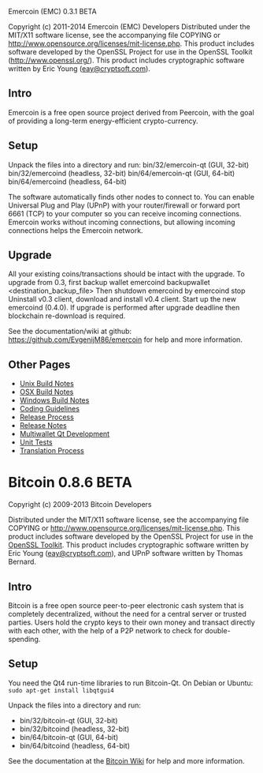 Emercoin (EMC) 0.3.1 BETA

Copyright (c) 2011-2014 Emercoin (EMC) Developers
Distributed under the MIT/X11 software license, see the accompanying
file COPYING or http://www.opensource.org/licenses/mit-license.php.
This product includes software developed by the OpenSSL Project for use in
the OpenSSL Toolkit (http://www.openssl.org/).  This product includes
cryptographic software written by Eric Young (eay@cryptsoft.com).


Intro
-----
Emercoin is a free open source project derived from Peercoin, with
the goal of providing a long-term energy-efficient crypto-currency.


Setup
-----
Unpack the files into a directory and run:
 bin/32/emercoin-qt (GUI, 32-bit)
 bin/32/emercoind (headless, 32-bit)
 bin/64/emercoin-qt (GUI, 64-bit)
 bin/64/emercoind (headless, 64-bit)

The software automatically finds other nodes to connect to.  You can
enable Universal Plug and Play (UPnP) with your router/firewall
or forward port 6661 (TCP) to your computer so you can receive
incoming connections.  Emercoin works without incoming connections,
but allowing incoming connections helps the Emercoin network.


Upgrade
-------
All your existing coins/transactions should be intact with the upgrade.
To upgrade from 0.3, first backup wallet
emercoind backupwallet <destination_backup_file>
Then shutdown emercoind by
emercoind stop
Uninstall v0.3 client, download and install v0.4 client.
Start up the new emercoind (0.4.0).
If upgrade is performed after upgrade deadline then blockchain re-download
is required.


See the documentation/wiki at github:
  https://github.com/EvgenijM86/emercoin
for help and more information.


Other Pages
---------------------
- [Unix Build Notes](build-unix.md)
- [OSX Build Notes](build-osx.md)
- [Windows Build Notes](build-msw.md)
- [Coding Guidelines](coding.md)
- [Release Process](release-process.md)
- [Release Notes](release-notes.md)
- [Multiwallet Qt Development](multiwallet-qt.md)
- [Unit Tests](unit-tests.md)
- [Translation Process](translation_process.md)




Bitcoin 0.8.6 BETA
====================

Copyright (c) 2009-2013 Bitcoin Developers

Distributed under the MIT/X11 software license, see the accompanying
file COPYING or http://www.opensource.org/licenses/mit-license.php.
This product includes software developed by the OpenSSL Project for use in the [OpenSSL Toolkit](http://www.openssl.org/). This product includes
cryptographic software written by Eric Young ([eay@cryptsoft.com](mailto:eay@cryptsoft.com)), and UPnP software written by Thomas Bernard.


Intro
---------------------
Bitcoin is a free open source peer-to-peer electronic cash system that is
completely decentralized, without the need for a central server or trusted
parties.  Users hold the crypto keys to their own money and transact directly
with each other, with the help of a P2P network to check for double-spending.


Setup
---------------------
You need the Qt4 run-time libraries to run Bitcoin-Qt. On Debian or Ubuntu:
	`sudo apt-get install libqtgui4`

Unpack the files into a directory and run:

- bin/32/bitcoin-qt (GUI, 32-bit)
- bin/32/bitcoind (headless, 32-bit)
- bin/64/bitcoin-qt (GUI, 64-bit)
- bin/64/bitcoind (headless, 64-bit)

See the documentation at the [Bitcoin Wiki](https://en.bitcoin.it/wiki/Main_Page)
for help and more information.

